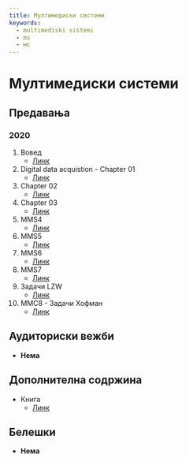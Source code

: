 ```yaml
---
title: Мултимедиски системи
keywords:
  - multimediski sistemi
  - ms
  - мс
---
```


# Мултимедиски системи

## Предавања

### 2020

1. Вовед
   - [Линк](https://bbb-lb.finki.ukim.mk/playback/presentation/2.0/playback.html?meetingId=6b7f467966b220e9bbfc39c79ef644b86d2d4086-1602599552618)
2. Digital data acquistion - Chapter 01
   - [Линк](https://bbb-lb.finki.ukim.mk/playback/presentation/2.3/24f0db1918a69ad233407c3ec21ad5f471fb163c-1603206124890?meetingId=24f0db1918a69ad233407c3ec21ad5f471fb163c-1603206124890)
3. Chapter 02
   - [Линк](https://bbb-lb.finki.ukim.mk/playback/presentation/2.3/928a9bdce06186104c25195f242760fb2c7add16-1603814497060?meetingId=928a9bdce06186104c25195f242760fb2c7add16-1603814497060)
4. Chapter 03
   - [Линк](https://bbb-lb.finki.ukim.mk/playback/presentation/2.3/9ae174c1e361fccb0d60cac428863d65bcd2774c-1604418087860?meetingId=9ae174c1e361fccb0d60cac428863d65bcd2774c-1604418087860)
5. MMS4
   - [Линк](https://bbb-lb.finki.ukim.mk/playback/presentation/2.3/9ae174c1e361fccb0d60cac428863d65bcd2774c-1604418087860?meetingId=9ae174c1e361fccb0d60cac428863d65bcd2774c-1604418087860)
6. MMS5
   - [Линк](https://bbb-lb.finki.ukim.mk/playback/presentation/2.0/playback.html?meetingId=c2249a6aa8c6f2de8d19182ba6e4409e13c984bb-1605024163941)
7. MMS6
   - [Линк](https://bbb-lb.finki.ukim.mk/playback/presentation/2.0/playback.html?meetingId=71cf60e2061d7e7a29fc3d4c9c6c68112bf1b8da-1606837027192)
8. MMS7
   - [Линк](https://bbb-lb.finki.ukim.mk/playback/presentation/2.0/playback.html?meetingId=97384e7c320adb17112b49d890d907fc46e7682e-1606774988168)
9. Задачи LZW
   - [Линк](https://bbb-lb.finki.ukim.mk/playback/presentation/2.0/playback.html?meetingId=15756dc8f7f62ee34e5ab15da7b6fd4d97f73e76-1618311161879)
10. ММС8 - Задачи Хофман
    - [Линк](https://bbb-lb.finki.ukim.mk/playback/presentation/2.0/playback.html?meetingId=0693842ed90d37c8ad01b6aeffef68a54ae1e1b5-1618916200198)

## Аудиториски вежби

- **Нема**

## Дополнителна содржина

- Книга
  - [Линк](https://www.pdfdrive.com/multimedia-systems-d40151980.html)

## Белешки

- **Нема**
